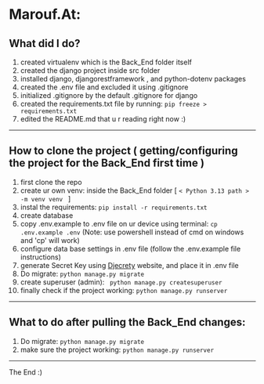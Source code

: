 # Marouf.At:
## What did I do?
1. created virtualenv which is the Back_End folder itself
2. created the django project inside src folder
3. installed django, djangorestframework , and python-dotenv packages
4. created the .env file and excluded it using .gitignore
5. initialized .gitignore by the default .gitignore for django
6. created the requirements.txt file by running: ``` pip freeze > requirements.txt ```
7. edited the README.md that u r reading right now :)
----------------------------
## How to clone the project ( getting/configuring the project for the Back_End first time )
1. first clone the repo
2. create ur own venv: inside the Back_End folder [ ```< Python 3.13 path > -m venv venv ``` ]
3. instal the requirements: ``` pip install -r requirements.txt ```
4. create database
5. copy .env.example to .env file on ur device using terminal: ``` cp .env.example .env ``` (Note: use powershell instead of cmd on windows and 'cp' will work)
6. configure data base settings in .env file (follow the .env.example file instructions)
7. generate Secret Key using [Djecrety](https://djecrety.ir/) website, and place it in .env file
8. Do migrate: ``` python manage.py migrate ```
9. create superuser (admin): ``` python manage.py createsuperuser```
10. finally check if the project working: ``` python manage.py runserver ```
--------------------
## What to do after pulling the Back_End changes:
1. Do migrate: ``` python manage.py migrate ```
2. make sure the project working: ``` python manage.py runserver ```
--------------------
The End :)